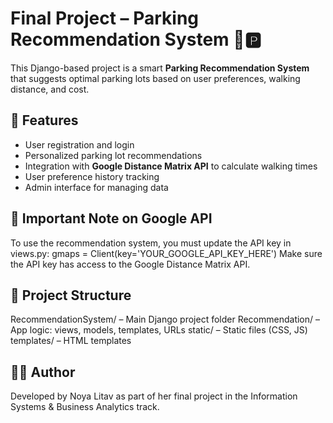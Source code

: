 # Final Project – Parking Recommendation System 🚗🅿️

This Django-based project is a smart **Parking Recommendation System** that suggests optimal parking lots based on user preferences, walking distance, and cost.

## 🔧 Features
- User registration and login
- Personalized parking lot recommendations
- Integration with **Google Distance Matrix API** to calculate walking times
- User preference history tracking
- Admin interface for managing data
  

## 🔑 Important Note on Google API
To use the recommendation system, you must update the API key in views.py:
gmaps = Client(key='YOUR_GOOGLE_API_KEY_HERE')
Make sure the API key has access to the Google Distance Matrix API.

## 📁 Project Structure
RecommendationSystem/ – Main Django project folder
Recommendation/ – App logic: views, models, templates, URLs
static/ – Static files (CSS, JS)
templates/ – HTML templates

## 🙋‍♀️ Author
Developed by Noya Litav as part of her final project in the Information Systems & Business Analytics track.
